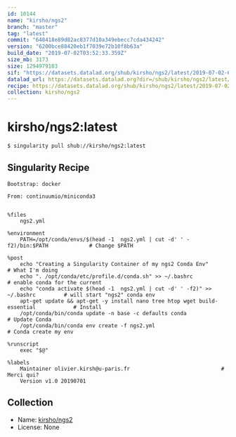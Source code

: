 ```yaml
---
id: 10144
name: "kirsho/ngs2"
branch: "master"
tag: "latest"
commit: "648418e89d82ac8377d10a349ebecc7cda434242"
version: "6200bce88420eb1f7039e72b10f8b63a"
build_date: "2019-07-02T03:52:33.359Z"
size_mb: 3173
size: 1294979103
sif: "https://datasets.datalad.org/shub/kirsho/ngs2/latest/2019-07-02-648418e8-6200bce8/6200bce88420eb1f7039e72b10f8b63a.simg"
datalad_url: https://datasets.datalad.org?dir=/shub/kirsho/ngs2/latest/2019-07-02-648418e8-6200bce8/
recipe: https://datasets.datalad.org/shub/kirsho/ngs2/latest/2019-07-02-648418e8-6200bce8/Singularity
collection: kirsho/ngs2
---
```


# kirsho/ngs2:latest

```bash
$ singularity pull shub://kirsho/ngs2:latest
```

## Singularity Recipe

```singularity
Bootstrap: docker

From: continuumio/miniconda3


%files
    ngs2.yml

%environment
    PATH=/opt/conda/envs/$(head -1  ngs2.yml | cut -d' ' -f2)/bin:$PATH				# Change $PATH

%post
    echo "Creating a Singularity Container of my ngs2 Conda Env"				# What I'm doing
    echo ". /opt/conda/etc/profile.d/conda.sh" >> ~/.bashrc   					# enable conda for the current 
    echo "conda activate $(head -1  ngs2.yml | cut -d' ' -f2)" >> ~/.bashrc			# will start "ngs2" conda env 
    apt-get update && apt-get -y install nano tree htop wget build-essential			# Install 
    /opt/conda/bin/conda update -n base -c defaults conda					# Update Conda
    /opt/conda/bin/conda env create -f ngs2.yml							# Conda create my env

%runscript
    exec "$@"

%labels
    Maintainer olivier.kirsh@u-paris.fr								# Merci qui?
    Version v1.0 20190701
```

## Collection

 - Name: [kirsho/ngs2](https://github.com/kirsho/ngs2)
 - License: None

